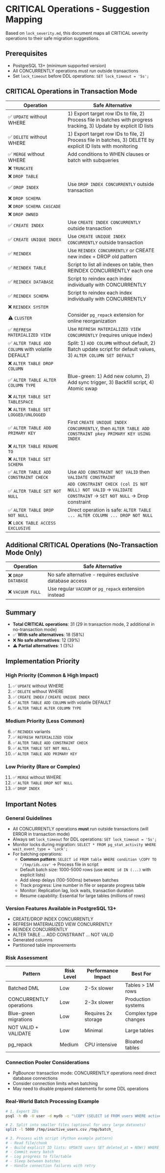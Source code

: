 # CRITICAL Operations - Suggestion Mapping

Based on `lock_severity.md`, this document maps all CRITICAL severity operations to their safe migration suggestions.

## Prerequisites

- PostgreSQL 13+ (minimum supported version)
- All CONCURRENTLY operations must run outside transactions
- Set `lock_timeout` before DDL operations: `SET lock_timeout = '5s';`

## CRITICAL Operations in Transaction Mode

| Operation | Safe Alternative |
|-----------|------------------|
| ✅ `UPDATE` without WHERE | 1) Export target row IDs to file, 2) Process file in batches with progress tracking, 3) Update by explicit ID lists |
| ✅ `DELETE` without WHERE | 1) Export target row IDs to file, 2) Process file in batches, 3) DELETE by explicit ID lists with monitoring |
| ✅ `MERGE` without WHERE | Add conditions to WHEN clauses or batch with subqueries |
| ❌ `TRUNCATE` | |
| ❌ `DROP TABLE` | |
| ✅ `DROP INDEX` | Use `DROP INDEX CONCURRENTLY` outside transaction |
| ❌ `DROP SCHEMA` | |
| ❌ `DROP SCHEMA CASCADE` | |
| ❌ `DROP OWNED` | |
| ✅ `CREATE INDEX` | Use `CREATE INDEX CONCURRENTLY` outside transaction |
| ✅ `CREATE UNIQUE INDEX` | Use `CREATE UNIQUE INDEX CONCURRENTLY` outside transaction |
| ✅ `REINDEX` | Use `REINDEX CONCURRENTLY` or CREATE new index + DROP old pattern |
| ✅ `REINDEX TABLE` | Script to list all indexes on table, then REINDEX CONCURRENTLY each one |
| ✅ `REINDEX DATABASE` | Script to reindex each index individually with CONCURRENTLY |
| ✅ `REINDEX SCHEMA` | Script to reindex each index individually with CONCURRENTLY |
| ❌ `REINDEX SYSTEM` | |
| ⚠️ `CLUSTER` | Consider `pg_repack` extension for online reorganization |
| ✅ `REFRESH MATERIALIZED VIEW` | Use `REFRESH MATERIALIZED VIEW CONCURRENTLY` (requires unique index) |
| ✅ `ALTER TABLE ADD COLUMN` with volatile DEFAULT | Split: 1) `ADD COLUMN` without default, 2) Batch update script for default values, 3) `ALTER COLUMN SET DEFAULT` |
| ❌ `ALTER TABLE DROP COLUMN` | |
| ✅ `ALTER TABLE ALTER COLUMN TYPE` | Blue-green: 1) Add new column, 2) Add sync trigger, 3) Backfill script, 4) Atomic swap |
| ❌ `ALTER TABLE SET TABLESPACE` | |
| ❌ `ALTER TABLE SET LOGGED/UNLOGGED` | |
| ✅ `ALTER TABLE ADD PRIMARY KEY` | First `CREATE UNIQUE INDEX CONCURRENTLY`, then `ALTER TABLE ADD CONSTRAINT pkey PRIMARY KEY USING INDEX` |
| ❌ `ALTER TABLE RENAME TO` | |
| ❌ `ALTER TABLE SET SCHEMA` | |
| ✅ `ALTER TABLE ADD CONSTRAINT CHECK` | Use `ADD CONSTRAINT NOT VALID` then `VALIDATE CONSTRAINT` |
| ✅ `ALTER TABLE SET NOT NULL` | `ADD CONSTRAINT CHECK (col IS NOT NULL) NOT VALID` → `VALIDATE CONSTRAINT` → `SET NOT NULL` → Drop constraint |
| ✅ `ALTER TABLE DROP NOT NULL` | Direct operation is safe: `ALTER TABLE ... ALTER COLUMN ... DROP NOT NULL` |
| ❌ `LOCK TABLE ACCESS EXCLUSIVE` | |

## Additional CRITICAL Operations (No-Transaction Mode Only)

| Operation | Safe Alternative |
|-----------|------------------|
| ❌ `DROP DATABASE` | No safe alternative - requires exclusive database access |
| ❌ `VACUUM FULL` | Use regular `VACUUM` or `pg_repack` extension instead |

## Summary

- **Total CRITICAL operations**: 31 (29 in transaction mode, 2 additional in no-transaction mode)
- ✅ **With safe alternatives**: 18 (58%)
- ❌ **No safe alternatives**: 12 (39%)
- ⚠️ **Partial alternatives**: 1 (3%)

## Implementation Priority

### High Priority (Common & High Impact)
1. ✅ `UPDATE` without WHERE
2. ✅ `DELETE` without WHERE
3. ✅ `CREATE INDEX` / `CREATE UNIQUE INDEX`
4. ✅ `ALTER TABLE ADD COLUMN` with volatile DEFAULT
5. ✅ `ALTER TABLE ALTER COLUMN TYPE`

### Medium Priority (Less Common)
6. ✅ `REINDEX` variants
7. ✅ `REFRESH MATERIALIZED VIEW`
8. ✅ `ALTER TABLE ADD CONSTRAINT CHECK`
9. ✅ `ALTER TABLE SET NOT NULL`
10. ✅ `ALTER TABLE ADD PRIMARY KEY`

### Low Priority (Rare or Complex)
11. ✅ `MERGE` without WHERE
12. ✅ `ALTER TABLE DROP NOT NULL`
13. ✅ `DROP INDEX`

## Important Notes

### General Guidelines
- All CONCURRENTLY operations **must** run outside transactions (will ERROR in transaction mode)
- Always set `lock_timeout` for DDL operations: `SET lock_timeout = '5s';`
- Monitor locks during migration: `SELECT * FROM pg_stat_activity WHERE wait_event_type = 'Lock';`
- For batching operations:
  - **Common pattern**: `SELECT id FROM table WHERE condition \COPY TO '/tmp/ids.csv'` → Process file in script
  - Default batch size: 1000-5000 rows (use `WHERE id IN (...)` with explicit lists)
  - Add sleep delays (100-500ms) between batches
  - Track progress: Line number in file or separate progress table
  - Monitor: Replication lag, lock waits, transaction duration
  - Resume capability: Essential for large tables (millions of rows)

### Version Features Available in PostgreSQL 13+
- CREATE/DROP INDEX CONCURRENTLY
- REFRESH MATERIALIZED VIEW CONCURRENTLY
- REINDEX CONCURRENTLY
- ALTER TABLE ... ADD CONSTRAINT ... NOT VALID
- Generated columns
- Partitioned table improvements

### Risk Assessment
| Pattern | Risk Level | Performance Impact | Best For |
|---------|------------|-------------------|----------|
| Batched DML | Low | 2-5x slower | Tables > 1M rows |
| CONCURRENTLY operations | Low | 2-3x slower | Production systems |
| Blue-green migrations | Low | Requires 2x storage | Complex type changes |
| NOT VALID + VALIDATE | Low | Minimal | Large tables |
| pg_repack | Medium | CPU intensive | Bloated tables |

### Connection Pooler Considerations
- PgBouncer transaction mode: CONCURRENTLY operations need direct database connections
- Consider connection limits when batching
- May need to disable prepared statements for some DDL operations

### Real-World Batch Processing Example
```bash
# 1. Export IDs
psql -h db -U user -d mydb -c "\COPY (SELECT id FROM users WHERE active = false ORDER BY id) TO '/tmp/inactive_users.csv' CSV"

# 2. Split into smaller files (optional for very large datasets)
split -l 5000 /tmp/inactive_users.csv /tmp/batch_

# 3. Process with script (Python example pattern)
# - Read file/chunk
# - Build explicit ID lists: UPDATE users SET deleted_at = NOW() WHERE id IN (1,2,3,4,5...)
# - Commit every batch
# - Log progress to file/table
# - Sleep between batches
# - Handle connection failures with retry
```